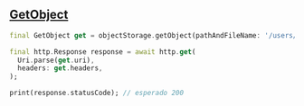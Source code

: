## [GetObject](https://docs.oracle.com/en-us/iaas/api/#/pt/objectstorage/20160918/Object/GetObject)

```dart
final GetObject get = objectStorage.getObject(pathAndFileName: '/users/profilePictures/userId.jpg');

final http.Response response = await http.get(
  Uri.parse(get.uri),
  headers: get.headers,
);

print(response.statusCode); // esperado 200
```